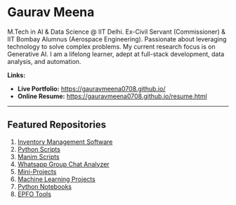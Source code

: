 # Gaurav Meena

M.Tech in AI & Data Science @ IIT Delhi. Ex-Civil Servant (Commissioner) & IIT Bombay Alumnus (Aerospace Engineering). Passionate about leveraging technology to solve complex problems. My current research focus is on Generative AI. I am a lifelong learner, adept at full-stack development, data analysis, and automation.

**Links:**
*   **Live Portfolio:** https://gauravmeena0708.github.io/
*   **Online Resume:** https://gauravmeena0708.github.io/resume.html

---

## Featured Repositories

1. [Inventory Management Software](https://github.com/gauravmeena0708/inventory-management-software-laravel)
2. [Python Scripts](https://github.com/gauravmeena0708/python-programming)
3. [Manim Scripts](https://github.com/gauravmeena0708/manim-scripts)
4. [Whatsapp Group Chat Analyzer](https://github.com/gauravmeena0708/whatsapp-group-chat-analyzer)
5. [Mini-Projects](https://github.com/gauravmeena0708/projects)
6. [Machine Learning Projects](https://github.com/gauravmeena0708/Machine-Learning)
7. [Python Notebooks](https://github.com/gauravmeena0708/python-notebooks)
8. [EPFO Tools](https://github.com/gauravmeena0708/epftools)
